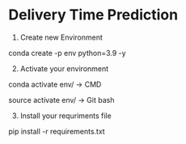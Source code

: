 # Delivery Time Prediction

1. Create new Environment

conda create -p env python=3.9 -y

2. Activate your environment

conda activate env/ -> CMD

source activate env/ -> Git bash

3. Install your requriments file

pip install -r requirements.txt
